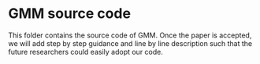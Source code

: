 # GMM source code

This folder contains the source code of GMM. Once the paper is accepted, we will add step by step guidance and line by line description such that the future researchers could easily adopt our code.
